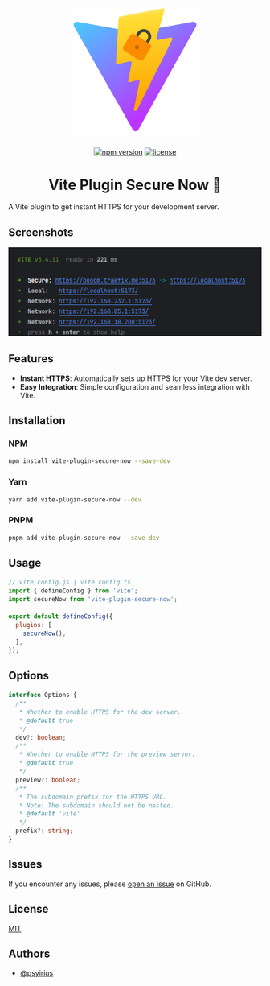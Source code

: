 # 

<div align="center">
  <picture>
    <source media="(prefers-color-scheme: dark)" srcset="/assets/images/logo.svg">
    <img alt="Rockite - Modern WebSockets Client" src="/assets/images/logo.svg" width="256px">
  </picture>
</div>

###

<div align="center">

[![npm version](https://img.shields.io/npm/v/vite-plugin-secure-now.svg?style=flat-square)](https://www.npmjs.com/package/vite-plugin-secure-now)
[![license](https://img.shields.io/npm/l/vite-plugin-secure-now.svg?style=flat-square)](https://github.com/psyirius/vite-plugin-secure-now/blob/main/LICENSE)

</div>

<h1 align="center">Vite Plugin Secure Now 🎉</h1>

A Vite plugin to get instant HTTPS for your development server.

## Screenshots

![Vite Console](/assets/images/screenshot-0.png)

## Features

- **Instant HTTPS**: Automatically sets up HTTPS for your Vite dev server.
- **Easy Integration**: Simple configuration and seamless integration with Vite.

## Installation

### NPM

```sh
npm install vite-plugin-secure-now --save-dev
```

### Yarn

```sh
yarn add vite-plugin-secure-now --dev
```

### PNPM

```sh
pnpm add vite-plugin-secure-now --save-dev
```

## Usage

```js
// vite.config.js | vite.config.ts
import { defineConfig } from 'vite';
import secureNow from 'vite-plugin-secure-now';

export default defineConfig({
  plugins: [
    secureNow(),
  ],
});
```

## Options

```ts
interface Options {
  /**
   * Whether to enable HTTPS for the dev server.
   * @default true
   */
  dev?: boolean;
  /**
   * Whether to enable HTTPS for the preview server.
   * @default true
   */
  preview?: boolean;
  /**
   * The subdomain prefix for the HTTPS URL.
   * Note: The subdomain should not be nested.
   * @default 'vite'
   */
  prefix?: string;
}
```

## Issues

If you encounter any issues, please [open an issue](https://github.com/psyirius/vite-plugin-secure-now/issues) on GitHub.

## License

[MIT](https://choosealicense.com/licenses/mit/)

## Authors

- [@psyirius](https://www.github.com/psyirius)
